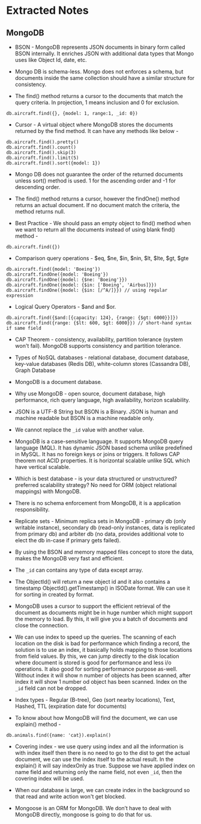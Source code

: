 # Extracted Notes

## MongoDB

- BSON - MongoDB represents JSON documents in binary form called BSON internally. It enriches JSON with additional data types that Mongo uses like Object Id, date, etc.

- Mongo DB is schema-less. Mongo does not enforces a schema, but documents inside the same collection should have a similar structure for consistency.

- The find() method returns a cursor to the documents that match the query criteria. In projection, 1 means inclusion and 0 for exclusion.

```shell
db.aircraft.find({}, {model: 1, range:1, _id: 0})
```

- Cursor - A virtual object where MongoDB stores the documents returned by the find method. It can have any methods like below -

```shell
db.aircraft.find().pretty()
db.aircraft.find().count()
db.aircraft.find().skip(3)
db.aircraft.find().limit(5)
db.aircraft.find().sort({model: 1})

```

- Mongo DB does not guarantee the order of the returned documents unless sort() method is used. 1 for the ascending order and -1 for descending order.

- The find() method returns a cursor, however the findOne() method returns an actual document. If no document match the criteria, the method returns null.

- Best Practice - We should pass an empty object to find() method when we want to return all the documents instead of using blank find() method -

```shell
db.aircraft.find({})
```

- Comparison query operations - $eq, $ne, $in, $nin, $lt, $lte, $gt, $gte

```shell
db.aircraft.find({model: 'Boeing'})
db.aircraft.findOne({model: 'Boeing'})
db.aircraft.findOne({model: {$ne: 'Boeing'}})
db.aircraft.findOne({model: {$in: ['Boeing', 'Airbus]}})
db.aircraft.findOne({model: {$in: [/^A/]}}) // using regular expression

```

- Logical Query Operators - $and and $or.

```shell
db.aircraft.find({$and:[{capacity: 124}, {range: {$gt: 6000}}]})
db.aircraft.find({range: {$lt: 600, $gt: 6000}}) // short-hand syntax if same field
```

- CAP Theorem - consistency, availability, partition tolerance (system won't fail). MongoDB supports consistency and partition tolerance.

- Types of NoSQL databases - relational database, document database, key-value databases (Redis DB), white-column stores (Cassandra DB), Graph Database

- MongoDB is a document database.

- Why use MongoDB - open source, document database, high performance, rich query language, high availability, horizon scalability.

- JSON is a UTF-8 String but BSON is a Binary. JSON is human and machine readable but BSON is a machine readable only.

- We cannot replace the `_id` value with another value.

- MongoDB is a case-sensitive language. It supports MongoDB query language (MQL). It has dynamic JSON based schema unlike predefined in MySQL. It has no foreign keys or joins or triggers. It follows CAP theorem not ACID properties. It is horizontal scalable unlike SQL which have vertical scalable.

- Which is best database - is your data structured or unstructured? preferred scalability strategy? No need for ORM (object relational mappings) with MongoDB.

- There is no schema enforcement from MongoDB, it is a application responsibility.

- Replicate sets - Minimum replica sets in MongoDB - primary db (only writable instance), secondary db (read-only instances, data is replicated from primary db) and arbiter db (no data, provides additional vote to elect the db in-case if primary gets failed).

- By using the BSON and memory mapped files concept to store the data, makes the MongoDB very fast and efficient.

- The `_id` can contains any type of data except array.

- The ObjectId() will return a new object id and it also contains a timestamp ObjectId().getTimestamp() in ISODate format. We can use it for sorting in created by format.

- MongoDB uses a cursor to support the efficient retrieval of the document as documents might be in huge number which might support the memory to load. By this, it will give you a batch of documents and close the connection.

- We can use index to speed up the queries. The scanning of each location on the disk is bad for performance which finding a record, the solution is to use an index, it basically holds mapping to those locations from field values. By this, we can jump directly to the disk location where document is stored is good for performance and less i/o operations. It also good for sorting performance purpose as-well. Without index it will show n number of objects has been scanned, after index it will show 1 number od object has been scanned. Index on the `_id` field can not be dropped.

- Index types - Regular (B-tree), Geo (sort nearby locations), Text, Hashed, TTL (expiration date for documents)

- To know about how MongoDB will find the document, we can use explain() method -

```shell
db.animals.find({name: 'cat}).explain()
```

- Covering index - we use query using index and all the information is with index itself then there is no need to go to the dist to get the actual document, we can use the index itself to the actual result. In the explain() it will say indexOnly as true. Suppose we have applied index on name field and returning only the name field, not even `_id`, then the covering index will be used.

- When our database is large, we can create index in the background so that read and write action won't get blocked.

- Mongoose is an ORM for MongoDB. We don’t have to deal with MongoDB directly, mongoose is going to do that for us.
